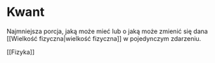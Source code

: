 # Kwant
Najmniejsza porcja, jaką może mieć lub o jaką może zmienić się dana [[Wielkość fizyczna|wielkość fizyczna]] w pojedynczym zdarzeniu.

[[Fizyka]]